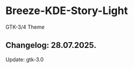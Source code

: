 # Breeze-KDE-Story-Light
GTK-3/4 Theme

Changelog: 28.07.2025.
-----------------------

Update: gtk-3.0
